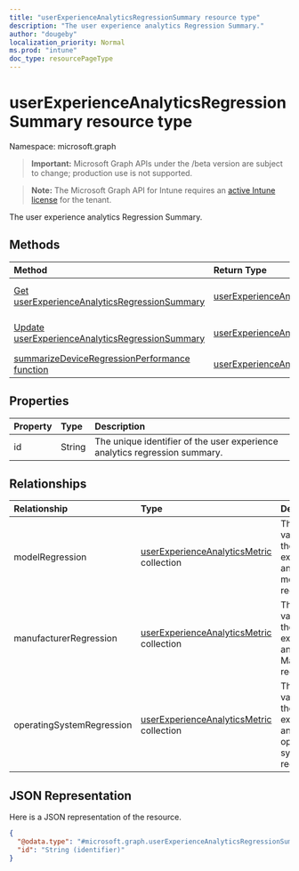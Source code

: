 ```yaml
---
title: "userExperienceAnalyticsRegressionSummary resource type"
description: "The user experience analytics Regression Summary."
author: "dougeby"
localization_priority: Normal
ms.prod: "intune"
doc_type: resourcePageType
---
```


# userExperienceAnalyticsRegressionSummary resource type

Namespace: microsoft.graph

> **Important:** Microsoft Graph APIs under the /beta version are subject to change; production use is not supported.

> **Note:** The Microsoft Graph API for Intune requires an [active Intune license](https://go.microsoft.com/fwlink/?linkid=839381) for the tenant.

The user experience analytics Regression Summary.

## Methods
|Method|Return Type|Description|
|:---|:---|:---|
|[Get userExperienceAnalyticsRegressionSummary](../api/intune-devices-userexperienceanalyticsregressionsummary-get.md)|[userExperienceAnalyticsRegressionSummary](../resources/intune-devices-userexperienceanalyticsregressionsummary.md)|Read properties and relationships of the [userExperienceAnalyticsRegressionSummary](../resources/intune-devices-userexperienceanalyticsregressionsummary.md) object.|
|[Update userExperienceAnalyticsRegressionSummary](../api/intune-devices-userexperienceanalyticsregressionsummary-update.md)|[userExperienceAnalyticsRegressionSummary](../resources/intune-devices-userexperienceanalyticsregressionsummary.md)|Update the properties of a [userExperienceAnalyticsRegressionSummary](../resources/intune-devices-userexperienceanalyticsregressionsummary.md) object.|
|[summarizeDeviceRegressionPerformance function](../api/intune-devices-userexperienceanalyticsregressionsummary-summarizedeviceregressionperformance.md)|[userExperienceAnalyticsRegressionSummary](../resources/intune-devices-userexperienceanalyticsregressionsummary.md)|Not yet documented|

## Properties
|Property|Type|Description|
|:---|:---|:---|
|id|String|The unique identifier of the user experience analytics regression summary.|

## Relationships
|Relationship|Type|Description|
|:---|:---|:---|
|modelRegression|[userExperienceAnalyticsMetric](../resources/intune-devices-userexperienceanalyticsmetric.md) collection|The metric values for the user experience analytics model regression.|
|manufacturerRegression|[userExperienceAnalyticsMetric](../resources/intune-devices-userexperienceanalyticsmetric.md) collection|The metric values for the user experience analytics Manufacturer regression.|
|operatingSystemRegression|[userExperienceAnalyticsMetric](../resources/intune-devices-userexperienceanalyticsmetric.md) collection|The metric values for the user experience analytics operating system regression.|

## JSON Representation
Here is a JSON representation of the resource.
<!-- {
  "blockType": "resource",
  "keyProperty": "id",
  "@odata.type": "microsoft.graph.userExperienceAnalyticsRegressionSummary"
}
-->
``` json
{
  "@odata.type": "#microsoft.graph.userExperienceAnalyticsRegressionSummary",
  "id": "String (identifier)"
}
```





